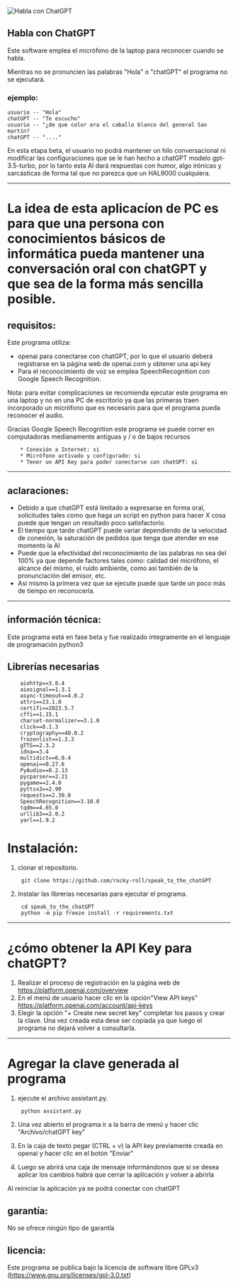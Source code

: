 ![Habla con ChatGPT](https://i.postimg.cc/j5pYpVsZ/Captura-de-pantalla-de-2023-05-01-15-34-20.png)

## Habla con ChatGPT

Este software emplea el micrófono de la laptop para reconocer cuando se habla. 

Mientras no se pronuncien las palabras "Hola" o "chatGPT" el programa no se ejecutará.

### ejemplo:

    usuario -- "Hola"
    chatGPT -- "Te escucho"
    usuario -- "¿de que color era el caballo blanco del general San martín?
    chatGPT -- "...."


En esta etapa beta, el usuario no podrá mantener un hilo conversacional ni modificar las configuraciones que se le han hecho a chatGPT modelo gpt-3.5-turbo, por lo tanto esta AI dará respuestas con humor, algo irónicas y sarcásticas de forma tal que no parezca que un HAL9000 cualquiera.


--------------------------------------------------------------------------------

# La idea de esta aplicacíon de PC es para que una persona con conocimientos básicos de informática pueda mantener una conversación oral con chatGPT y que sea de la forma más sencilla posible. 


## requisitos:

Este programa utiliza:
* openai para conectarse con chatGPT, por lo que el usuario deberá registrarse en la página web de openai.com y obtener una api key 
* Para el reconocimiento de voz se emplea SpeechRecognition con Google Speech Recognition. 

Nota: para evitar complicaciones se recomienda ejecutar este programa en una laptop y no en una PC de escritorio ya que las primeras traen incorporado un micrófono que es necesario para que el programa pueda reconocer el audio. 

Gracias Google Speech Recognition este programa se puede correr en computadoras medianamente antiguas y / o de bajos recursos


        * Conexión a Internet: si
        * Micrófono activado y configurado: si
        * Tener un API Key para poder conectarse con chatGPT: si 

--------------------------------------------------------------------------------

## aclaraciones:
* Debido a que chatGPT está limitado a expresarse en forma oral, solicitudes tales como que haga un script en python para hacer X cosa puede que tengan un resultado poco satisfactorio.
* El tiempo que tarde chatGPT puede variar dependiendo de la velocidad de conexión, la saturación de pedidos que tenga que atender en ese momento la AI
* Puede que la efectividad del reconocimiento de las palabras no sea del 100% ya que depende factores tales como: calidad del micrófono, el alcance del mismo, el ruido ambiente, como así también de la pronunciación del emisor, etc. 
* Así mismo la primera vez que se ejecute puede que tarde un poco más de tiempo en reconocerla.

--------------------------------------------------------------------------------

## información técnica:

Este programa está en fase beta y fue realizado íntegramente en el lenguaje de programación python3

## Librerías necesarias
        aiohttp==3.8.4
        aiosignal==1.3.1
        async-timeout==4.0.2
        attrs==23.1.0
        certifi==2023.5.7
        cffi==1.15.1
        charset-normalizer==3.1.0
        click==8.1.3
        cryptography==40.0.2
        frozenlist==1.3.3
        gTTS==2.3.2
        idna==3.4
        multidict==6.0.4
        openai==0.27.6
        PyAudio==0.2.13
        pycparser==2.21
        pygame==2.4.0
        pyttsx3==2.90
        requests==2.30.0
        SpeechRecognition==3.10.0
        tqdm==4.65.0
        urllib3==2.0.2
        yarl==1.9.2
# Instalación:
1. clonar el repositorio.

        git clone https://github.com/rocky-roll/speak_to_the_chatGPT
        
2. Instalar las librerias necesarias para ejecutar el programa.

        cd speak_to_the_chatGPT
        python -m pip freeze install -r requirements.txt
--------------------------------------------------------------------------------

# ¿cómo obtener la API Key para chatGPT?
1. Realizar el proceso de registración en la página web de https://platform.openai.com/overview
2. En el menú de usuario hacer clic en la opción"View API keys" https://platform.openai.com/account/api-keys
3. Elegir la opción "+ Create new secret key" completar los pasos y crear la clave. Una vez creada esta dese ser copiada ya que luego el programa no dejará volver a consultarla.

--------------------------------------------------------------------------------

# Agregar la clave generada al programa 

1. ejecute el archivo assistant.py.

        python assistant.py
1. Una vez abierto el programa ir a la barra de menú y hacer clic "Archivo/chatGPT key"
2. En la caja de texto pegar (CTRL + v) la API key previamente creada en openai y hacer clic en el botón "Enviar"
3. Luego se abrirá una caja de mensaje informándonos que si se desea aplicar los cambios habrá que cerrar la aplicación y volver a abrirla

Al reiniciar la aplicación ya se podrá conectar con chatGPT

## garantía:

No se ofrece ningún tipo de garantía

## licencia:

Este programa se publica bajo la licencia de software libre GPLv3 (https://www.gnu.org/licenses/gpl-3.0.txt)
